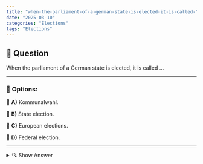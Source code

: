 ```yaml
---
title: "when-the-parliament-of-a-german-state-is-elected-it-is-called-"
date: "2025-03-10"
categories: "Elections"
tags: "Elections"
---
```


## 📌 **Question**

When the parliament of a German state is elected, it is called ...



---

### 📝 **Options:**

🔘 **A)** Kommunalwahl.

🔘 **B)** State election.

🔘 **C)** European elections.

🔘 **D)** Federal election.

---

<details>
  <summary>🔍 Show Answer</summary>

  <p>
💡  <b>Correct Answer:</b>  b
  </p>
  <p>
    📖<b>Explanation:</b>
    In Germany, elections take place at several levels: 

- **Municipal elections** are determined by the representatives of local administrations.
- **State elections** elect the parliaments of the individual federal states.
- **Bundestag elections** decide the composition of the national parliament.
- **European elections** elect the representatives of the European Parliament.

The question refers specifically to the election of the parliament of a German federal state, i.e. to the **state election**. Understanding these different types of choices will help identify the correct answer.
  </p>
</details>
